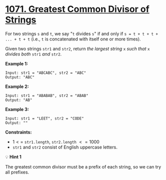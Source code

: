 # [1071. Greatest Common Divisor of Strings](https://leetcode.com/problems/greatest-common-divisor-of-strings/)

For two strings `s` and `t`, we say "`t` divides `s`" if and only if `s = t + t + t + ... + t + t` (i.e., `t` is concatenated with itself one or more times).

Given two strings `str1` and `str2`, return _the largest string_ `x` _such that_ `x` _divides both_ `str1` _and_ `str2`.

**Example 1:**

```text
Input: str1 = "ABCABC", str2 = "ABC"
Output: "ABC"
```

**Example 2:**

```text
Input: str1 = "ABABAB", str2 = "ABAB"
Output: "AB"
```

**Example 3:**

```text
Input: str1 = "LEET", str2 = "CODE"
Output: ""
```

**Constraints:**

- $1 <=$ `str1.length`, `str2.length` $<= 1000$
- `str1` and `str2` consist of English uppercase letters.

:bulb: **Hint 1**

The greatest common divisor must be a prefix of each string, so we can try all prefixes.
